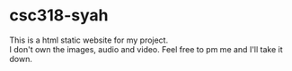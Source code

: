 # csc318-syah<br/>
This is a html static website for my project.<br/>
I don't own the images, audio and video. Feel free to pm me and I'll take it down. 
